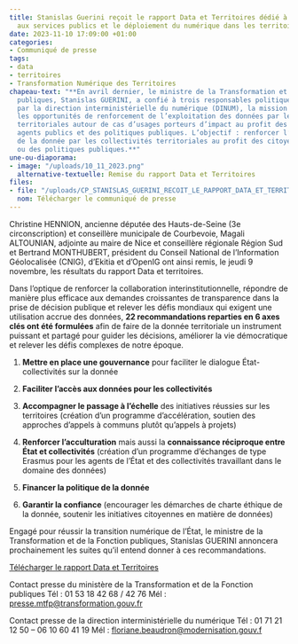 ```yaml
---
title: Stanislas Guerini reçoit le rapport Data et Territoires dédié à renforcer l’accès
  aux services publics et le déploiement du numérique dans les territoires
date: 2023-11-10 17:09:00 +01:00
categories:
- Communiqué de presse
tags:
- data
- territoires
- Transformation Numérique des Territoires
chapeau-text: "**En avril dernier, le ministre de la Transformation et de la Fonction
  publiques, Stanislas GUERINI, a confié à trois responsables politiques, appuyés
  par la direction interministérielle du numérique (DINUM), la mission d’identifier
  les opportunités de renforcement de l’exploitation des données par les collectivités
  territoriales autour de cas d’usages porteurs d’impact au profit des citoyens, des
  agents publics et des politiques publiques. L’objectif : renforcer l’utilisation
  de la donnée par les collectivités territoriales au profit des citoyens, des agents
  ou des politiques publiques.**"
une-ou-diaporama:
- image: "/uploads/10_11_2023.png"
  alternative-textuelle: Remise du rapport Data et Territoires
files:
- file: "/uploads/CP_STANISLAS_GUERINI_RECOIT_LE_RAPPORT_DATA_ET_TERRITOIRES.pdf"
  nom: Télécharger le communiqué de presse
---
```


Christine HENNION, ancienne députée des Hauts-de-Seine (3e circonscription) et conseillère municipale de Courbevoie, Magali ALTOUNIAN, adjointe au maire de Nice et conseillère régionale Région Sud et Bertrand MONTHUBERT, président du Conseil National de l’Information Géolocalisée (CNIG), d’Ekitia et d’OpenIG ont ainsi remis, le jeudi 9 novembre, les résultats du rapport Data et territoires. 

Dans l’optique de renforcer la collaboration interinstitutionnelle, répondre de manière plus efficace aux demandes croissantes de transparence dans la prise de décision publique et relever les défis mondiaux qui exigent une utilisation accrue des données, **22 recommandations reparties en 6 axes clés ont été formulées** afin de faire de la donnée territoriale un instrument puissant et partagé pour guider les décisions, améliorer la vie démocratique et relever les défis complexes de notre époque.
 
1. **Mettre en place une gouvernance** pour faciliter le dialogue État-collectivités sur la donnée 

2. **Faciliter l’accès aux données pour les collectivités** 

3. **Accompagner le passage à l’échelle** des initiatives réussies sur les territoires (création d’un programme d’accélération, soutien des approches d’appels à communs plutôt qu’appels à projets) 

4. **Renforcer l’acculturation** mais aussi la **connaissance réciproque entre État et collectivités** (création d’un programme d’échanges de type Erasmus pour les agents de l’État et des collectivités travaillant dans le domaine des données)

5. **Financer la politique de la donnée**

6. **Garantir la confiance** (encourager les démarches de charte éthique de la donnée, soutenir les initiatives citoyennes en matière de données) 

Engagé pour réussir la transition numérique de l’État, le ministre de la Transformation et de la Fonction publiques, Stanislas GUERINI annoncera prochainement les suites qu’il entend donner à ces recommandations. 

[Télécharger le rapport Data et Territoires](https://www.transformation.gouv.fr/files/ressource/Rapport_Mission_Data_Territoires.pdf)

Contact presse du ministère de la Transformation et de la Fonction publiques
Tél : 01 53 18 42 68 / 42 76
Mél : presse.mtfp@transformation.gouv.fr

Contact presse de la direction interministérielle du numérique
Tél : 01 71 21 12 50 – 06 10 60 41 19
Mél : floriane.beaudron@modernisation.gouv.f
